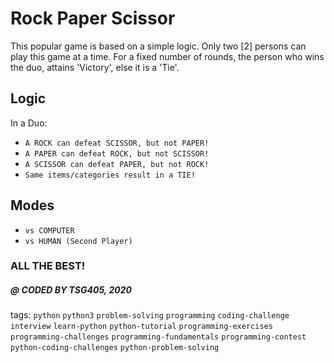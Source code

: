 # Rock Paper Scissor

This popular game is based on a simple logic. 
Only two [2] persons can play this game at a time.
For a fixed number of rounds, the person who wins the duo, attains 'Victory', else it is a 'Tie'.

## Logic 

In a Duo:

* `A ROCK can defeat SCISSOR, but not PAPER!`
* `A PAPER can defeat ROCK, but not SCISSOR!`
* `A SCISSOR can defeat PAPER, but not ROCK!`
* `Same items/categories result in a TIE!`

## Modes

* `vs COMPUTER`
* `vs HUMAN (Second Player)`


### ALL THE BEST!
##### @ CODED BY TSG405, 2020

tags: `python`  `python3`  `problem-solving`  `programming`  `coding-challenge`  `interview`  `learn-python`  `python-tutorial`  `programming-exercises`  `programming-challenges`  `programming-fundamentals`  `programming-contest`  `python-coding-challenges`  `python-problem-solving`
